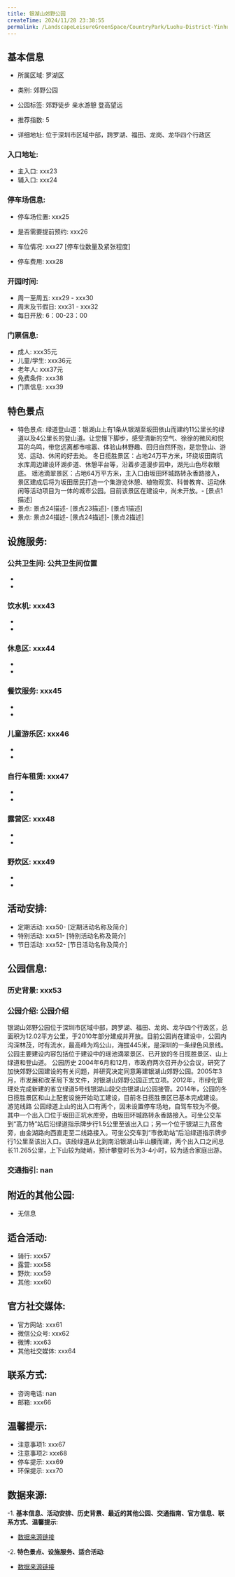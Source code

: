 ```yaml
---
title: 银湖山郊野公园
createTime: 2024/11/28 23:38:55
permalink: /LandscapeLeisureGreenSpace/CountryPark/Luohu-District-Yinhu-Mountain-Country-Park/
---
```


<ImageCard
  image="https://cgj.sz.gov.cn/img/4/4005/4005969/10830425.jpg"
  title="银湖山郊野公园"
  description="银湖山郊野公园位于深圳市区域中部，跨罗湖、福田、龙岗、龙华四个行政区，总面积为12.02平方公里，于2010年部分建成并"
  href="/"
  author="深圳公园"
  date="2024/11/28"
/> 

## 基本信息

- 所属区域: 罗湖区

- 类别: 郊野公园

- 公园标签: 郊野徒步 亲水游憩 登高望远

- 推荐指数: 5

- 详细地址: 位于深圳市区域中部，跨罗湖、福田、龙岗、龙华四个行政区

### 入口地址:
- 主入口: xxx23
- 辅入口: xxx24
### 停车场信息:
- 停车场位置: xxx25

- 是否需要提前预约: xxx26

- 车位情况: xxx27 [停车位数量及紧张程度]

- 停车费用: xxx28

### 开园时间:
- 周一至周五: xxx29 - xxx30
- 周末及节假日: xxx31 - xxx32
- 每日开放: 6：00-23：00

### 门票信息:
- 成人: xxx35元
- 儿童/学生: xxx36元
- 老年人: xxx37元
- 免费条件: xxx38
- 门票信息: xxx39
## 特色景点
- 特色景点: 绿道登山道：银湖山上有1条从银湖至坂田依山而建约11公里长的绿道以及4公里长的登山道。让您慢下脚步，感受清新的空气、徐徐的微风和悦耳的鸟鸣，带您远离都市喧嚣、体验山林野趣、回归自然怀抱，是您登山、游览、运动、休闲的好去处。
冬日揽胜景区：占地24万平方米，环绕坂田南坑水库周边建设环湖步道、休憩平台等，沿着步道漫步园中，湖光山色尽收眼底。
瑶池滴翠景区：占地64万平方米，主入口由坂田环城路转永香路接入，景区建成后将为坂田居民打造一个集游览休憩、植物观赏、科普教育、运动休闲等活动项目为一体的城市公园。目前该景区在建设中，尚未开放。- [景点1描述]
- 景点: 景点24描述- [景点23描述]- [景点1描述]
- 景点: 景点24描述- [景点24描述]- [景点2描述]
## 设施服务:
### 公共卫生间: 公共卫生间位置
- 
- 
### 饮水机: xxx43
- 
- 
### 休息区: xxx44
- 
- 
### 餐饮服务: xxx45
- 
- 
### 儿童游乐区: xxx46
- 
- 
### 自行车租赁: xxx47
- 
- 
### 露营区: xxx48
- 
- 
### 野炊区: xxx49

- 
- 
## 活动安排:
- 定期活动: xxx50- [定期活动名称及简介]
- 特别活动: xxx51- [特别活动名称及简介]
- 节日活动: xxx52- [节日活动名称及简介]
## 公园信息:
### 历史背景: xxx53
### 公园介绍: 公园介绍
银湖山郊野公园位于深圳市区域中部，跨罗湖、福田、龙岗、龙华四个行政区，总面积为12.02平方公里，于2010年部分建成并开放。目前公园尚在建设中，公园内沟深林茂，时有流水，最高峰为鸡公山，海拔445米，是深圳的一条绿色风景线。公园主要建设内容包括位于建设中的瑶池滴翠景区、已开放的冬日揽胜景区、山上绿道和登山道。
公园历史
2004年6月和12月，市政府两次召开办公会议，研究了加快郊野公园建设的有关问题，并研究决定同意筹建银湖山郊野公园。2005年3月，市发展和改革局下发文件，对银湖山郊野公园正式立项。2012年，市绿化管理处完成新建的省立绿道5号线银湖山段交由银湖山公园接管。2014年，公园的冬日揽胜景区和山上配套设施开始动工建设，目前冬日揽胜景区已基本完成建设。
游览线路
公园绿道上山的出入口有两个，因未设置停车场地，自驾车较为不便。其中一个出入口位于坂田正坑水库旁，由坂田环城路转永香路接入。可坐公交车到“高力特”站后沿绿道指示牌步行1.5公里至该出入口；另一个位于银湖三九宿舍旁，由金湖路向西直走至二线路接入。可坐公交车到“市救助站”后沿绿道指示牌步行1公里至该出入口。该段绿道从北到南沿银湖山半山腰而建，两个出入口之间总长11.265公里，上下山较为陡峭，预计攀登时长为3-4小时，较为适合家庭出游。
### 交通指引: nan

## 附近的其他公园:
- 无信息

## 适合活动:
- 骑行: xxx57
- 露营: xxx58
- 野炊: xxx59
- 其他: xxx60

## 官方社交媒体:
- 官方网站: xxx61
- 微信公众号: xxx62
- 微博: xxx63
- 其他社交媒体: xxx64

## 联系方式:
- 咨询电话: nan
- 邮箱: xxx66

## 温馨提示:
- 注意事项1: xxx67
- 注意事项2: xxx68
- 停车提示: xxx69
- 环保提示: xxx70

## 数据来源:
-1. **基本信息、活动安排、历史背景、最近的其他公园、交通指南、官方信息、联系方式、温馨提示**:
- [数据来源链接](xxx71)

-2. **特色景点、设施服务、适合活动**:
- [数据来源链接](xxx71)

